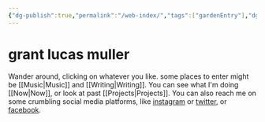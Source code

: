 ```yaml
---
{"dg-publish":true,"permalink":"/web-index/","tags":["gardenEntry"],"dgHomeLink":"false","dgShowBacklinks":"false","dgEnableSearch":"false","created":"2022-04-02T12:29:59.000-04:00","updated":"2024-01-08T20:43:21.867-05:00"}
---
```


# grant lucas muller

Wander around, clicking on whatever you like. some places to enter might be [[Music\|Music]] and [[Writing\|Writing]]. You can see what I'm doing [[Now\|Now]], or look at past [[Projects\|Projects]]. You can also reach me on some crumbling social media platforms, like [instagram](https://www.instagram.com/grantmuller/) or [twitter](https://twitter.com/glmuller), or [facebook](https://www.facebook.com/grantmuller).